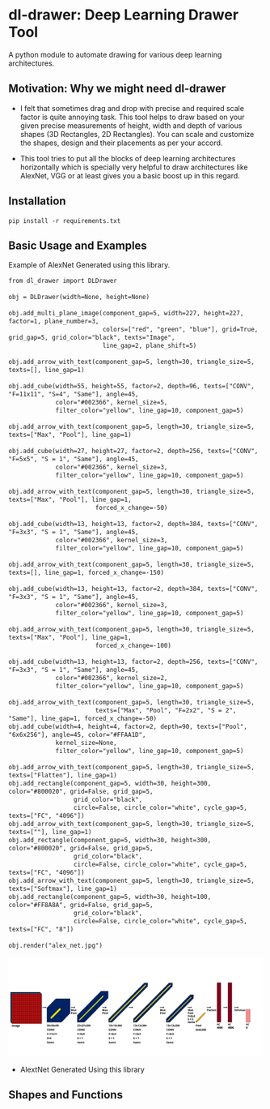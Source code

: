 # dl-drawer: Deep Learning Drawer Tool 
A python module to automate drawing for various deep learning architectures. 

## Motivation: Why we might need dl-drawer
- I felt that sometimes drag and drop with precise and required scale factor is quite annoying task. This tool helps to draw based on your given precise measurements of height, width and depth of various shapes (3D Rectangles,  2D Rectangles). You can scale and customize the shapes, design and their placements as per your accord. 

- This tool tries to put all the blocks of deep learning architectures horizontally which is specially very helpful to draw architectures like AlexNet, VGG or at least gives you a basic boost up in this regard.  

## Installation
```commandline
pip install -r requirements.txt 
```
## Basic Usage and Examples 
Example of AlexNet Generated using this library. 
```commandline
from dl_drawer import DLDrawer

obj = DLDrawer(width=None, height=None)

obj.add_multi_plane_image(component_gap=5, width=227, height=227, factor=1, plane_number=3,
                          colors=["red", "green", "blue"], grid=True, grid_gap=5, grid_color="black", texts="Image",
                          line_gap=2, plane_shift=5)

obj.add_arrow_with_text(component_gap=5, length=30, triangle_size=5, texts=[], line_gap=1)

obj.add_cube(width=55, height=55, factor=2, depth=96, texts=["CONV", "F=11x11", "S=4", "Same"], angle=45,
             color="#002366", kernel_size=5,
             filter_color="yellow", line_gap=10, component_gap=5)

obj.add_arrow_with_text(component_gap=5, length=30, triangle_size=5, texts=["Max", "Pool"], line_gap=1)

obj.add_cube(width=27, height=27, factor=2, depth=256, texts=["CONV", "F=5x5", "S = 1", "Same"], angle=45,
             color="#002366", kernel_size=3,
             filter_color="yellow", line_gap=10, component_gap=5)

obj.add_arrow_with_text(component_gap=5, length=30, triangle_size=5, texts=["Max", "Pool"], line_gap=1,
                        forced_x_change=-50)

obj.add_cube(width=13, height=13, factor=2, depth=384, texts=["CONV", "F=3x3", "S = 1", "Same"], angle=45,
             color="#002366", kernel_size=3,
             filter_color="yellow", line_gap=10, component_gap=5)

obj.add_arrow_with_text(component_gap=5, length=30, triangle_size=5, texts=[], line_gap=1, forced_x_change=-150)

obj.add_cube(width=13, height=13, factor=2, depth=384, texts=["CONV", "F=3x3", "S = 1", "Same"], angle=45,
             color="#002366", kernel_size=3,
             filter_color="yellow", line_gap=10, component_gap=5)

obj.add_arrow_with_text(component_gap=5, length=30, triangle_size=5, texts=["Max", "Pool"], line_gap=1,
                        forced_x_change=-100)

obj.add_cube(width=13, height=13, factor=2, depth=256, texts=["CONV", "F=3x3", "S = 1", "Same"], angle=45,
             color="#002366", kernel_size=2,
             filter_color="yellow", line_gap=10, component_gap=5)

obj.add_arrow_with_text(component_gap=5, length=30, triangle_size=5,
                        texts=["Max", "Pool", "F=2x2", "S = 2", "Same"], line_gap=1, forced_x_change=-50)
obj.add_cube(width=4, height=4, factor=2, depth=90, texts=["Pool", "6x6x256"], angle=45, color="#FFAA1D",
             kernel_size=None,
             filter_color="yellow", line_gap=10, component_gap=5)

obj.add_arrow_with_text(component_gap=5, length=30, triangle_size=5, texts=["Flatten"], line_gap=1)
obj.add_rectangle(component_gap=5, width=30, height=300, color="#800020", grid=False, grid_gap=5,
                  grid_color="black",
                  circle=False, circle_color="white", cycle_gap=5, texts=["FC", "4096"])
obj.add_arrow_with_text(component_gap=5, length=30, triangle_size=5, texts=[""], line_gap=1)
obj.add_rectangle(component_gap=5, width=30, height=300, color="#800020", grid=False, grid_gap=5,
                  grid_color="black",
                  circle=False, circle_color="white", cycle_gap=5, texts=["FC", "4096"])
obj.add_arrow_with_text(component_gap=5, length=30, triangle_size=5, texts=["Softmax"], line_gap=1)
obj.add_rectangle(component_gap=5, width=30, height=100, color="#FF8A8A", grid=False, grid_gap=5,
                  grid_color="black",
                  circle=False, circle_color="white", cycle_gap=5, texts=["FC", "8"])

obj.render("alex_net.jpg")

```
![AlexNet](./alex_net.jpg)
- AlextNet Generated Using this library 

## Shapes and Functions 

